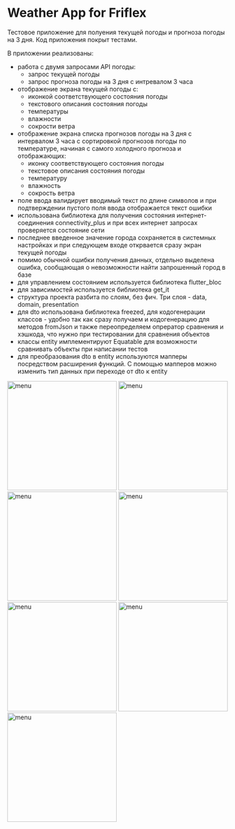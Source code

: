 # Weather App for Friflex
Тестовое приложение для полуения текущей погоды и прогноза погоды на 3 дня.
Код приложения покрыт тестами.

В приложении реализованы:
- работа с двумя запросами API погоды:
  - запрос текущей погоды
  - запрос прогноза погоды на 3 дня с интревалом 3 часа
- отображение экрана текущей погоды с:
  - иконкой соответствующего состояния погоды
  - текстового описания состояния погоды
  - температуры
  - влажности
  - сокрости ветра
- отображение экрана списка прогнозов погоды на 3 дня с интервалом 3 часа с сортировкой прогнозов погоды по температуре, начиная с самого холодного прогноза и отображающих:
  - иконку соответствующего состояния погоды
  - текстовое описания состояния погоды
  - температуру
  - влажность
  - сокрость ветра
- поле ввода валидирует вводимый текст по длине символов и при подтверждении пустого поля ввода отображается текст ошибки
- использована библиотека для получения состояния интернет-соединения connectivity_plus и при всех интернет запросах проверяется состояние сети
- последнее введенное значение города сохраняется в системных настройках и при следующем входе открвается сразу экран текущей погоды
- помимо обычной ошибки получения данных, отдельно выделена ошибка, сообщающая о невозможности найти запрошенный город в базе
- для управлением состоянием используется библиотека flutter_bloc
- для зависимостей используется библиотека get_it
- структура проекта разбита по слоям, без фич. Три слоя - data, domain, presentation
- для dto использована библиотека freezed, для кодогенерации классов - удобно так как сразу получаем и кодогенерацию для методов fromJson и также переопределяем 
опрератор сравнения и хэшкода, что нужно при тестировании для сравнения объектов
- классы entity имплементируют Equatable для возможности сравнивать объекты при написании тестов
- для преобразования dto в entity используются мапперы посредством расширения функций. С помощью мапперов можно изменить тип данных при переходе от dto к entity   

<img width="250" alt="menu" src="https://user-images.githubusercontent.com/30658712/182982645-30fef464-af55-48b3-b7d7-7d399ad8b30f.png"> <img width="250" alt="menu" src="https://user-images.githubusercontent.com/30658712/182982650-3cddeab6-404e-41f8-9925-c1355f5b0baf.png"> <img width="250" alt="menu" src="https://user-images.githubusercontent.com/30658712/182982739-adb5c18f-d4c6-456a-978b-7dd4a9ac2afb.png"> <img width="250" alt="menu" src="https://user-images.githubusercontent.com/30658712/182983247-9c994d0e-3921-443f-9cd5-41e68c347bc0.png"> 
<img width="250" alt="menu" src="https://user-images.githubusercontent.com/30658712/182982690-a705696f-e448-42fa-96af-06ebb9bc8fca.png"> 
<img width="250" alt="menu" src="https://user-images.githubusercontent.com/30658712/182983151-0b1c14c4-ecb7-45f7-a62d-879475fc4888.png"> 
<img width="250" alt="menu" src="https://user-images.githubusercontent.com/30658712/182982673-5d02e5f9-1e1c-4392-b5df-c4448d00ca8e.png"> 


